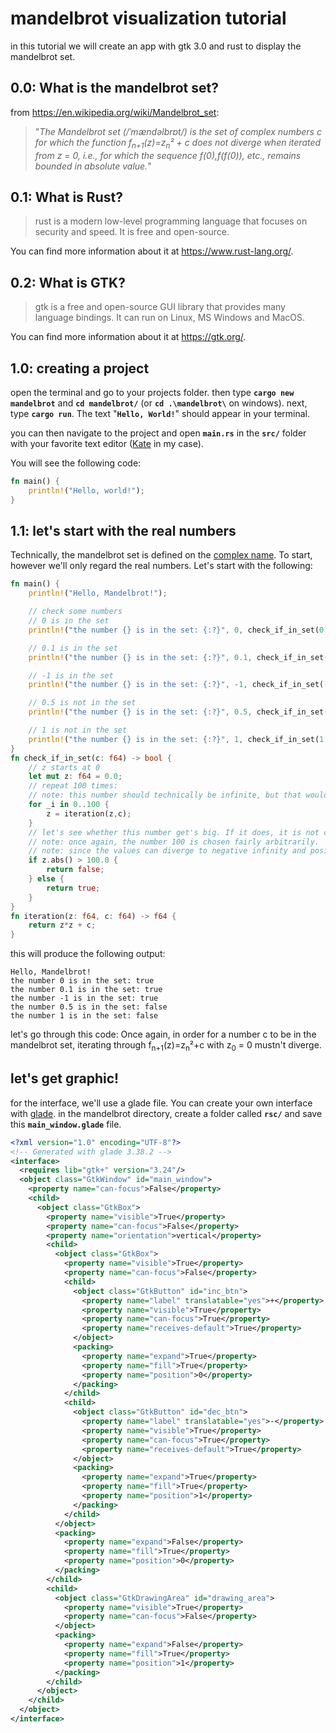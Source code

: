 # mandelbrot visualization tutorial

in this tutorial we will create an app with gtk 3.0 and rust to display the mandelbrot set.

## 0.0: What is the mandelbrot set?
from https://en.wikipedia.org/wiki/Mandelbrot_set:

> "_The Mandelbrot set (/ˈmændəlbrɒt/) is the set of complex numbers c for which the function f<sub>n+1</sub>(z)=z<sub>n</sub>² + c does not diverge when iterated from z = 0, i.e., for which the sequence f(0),f(f(0)), etc., remains bounded in absolute value._"

## 0.1: What is Rust?
>rust is a modern low-level programming language that focuses on security and speed. It is free and open-source.

You can find more information about it at https://www.rust-lang.org/.

## 0.2: What is GTK?
>gtk is a free and open-source GUI library that provides many language bindings. It can run on Linux, MS Windows and MacOS.

You can find more information about it at https://gtk.org/.

## 1.0: creating a project

open the terminal and go to your projects folder. then type **`cargo new mandelbrot`** and **`cd mandelbrot/`** (or **`cd .\mandelbrot\`** on windows).
next, type **`cargo run`**. The text "**`Hello, World!`**" should appear in your terminal.

you can then navigate to the project and open **`main.rs`** in the **`src/`** folder with your favorite text editor ([Kate](https://kate-editor.org/) in my case).

You will see the following code:
```rust
fn main() {
    println!("Hello, world!");
}
```

## 1.1: let's start with the real numbers

Technically, the mandelbrot set is defined on the [complex name](https://en.wikipedia.org/wiki/Complex_plane/). To start, however we'll only regard the real numbers. Let's start with the following:
```rust
fn main() {
    println!("Hello, Mandelbrot!");

    // check some numbers
    // 0 is in the set
    println!("the number {} is in the set: {:?}", 0, check_if_in_set(0.0));

    // 0.1 is in the set
    println!("the number {} is in the set: {:?}", 0.1, check_if_in_set(0.1));

    // -1 is in the set
    println!("the number {} is in the set: {:?}", -1, check_if_in_set(-1.0));

    // 0.5 is not in the set
    println!("the number {} is in the set: {:?}", 0.5, check_if_in_set(0.5));

    // 1 is not in the set
    println!("the number {} is in the set: {:?}", 1, check_if_in_set(1.0));
}
fn check_if_in_set(c: f64) -> bool {
    // z starts at 0
    let mut z: f64 = 0.0;
    // repeat 100 times:
    // note: this number should technically be infinite, but that would not be calculatable.
    for _i in 0..100 {
        z = iteration(z,c);
    }
    // let's see whether this number get's big. If it does, it is not contained in the mandelbrot set
    // note: once again, the number 100 is chosen fairly arbitrarily.
    // note: since the values can diverge to negative infinity and positive infinity we'll need to use the absolute value
    if z.abs() > 100.0 {
        return false;
    } else {
        return true;
    }
}
fn iteration(z: f64, c: f64) -> f64 {
    return z*z + c;
}
```
this will produce the following output:
```
Hello, Mandelbrot!
the number 0 is in the set: true
the number 0.1 is in the set: true
the number -1 is in the set: true
the number 0.5 is in the set: false
the number 1 is in the set: false
```
let's go through this code:
Once again, in order for a number c to be in the mandelbrot set, iterating through f<sub>n+1</sub>(z)=z<sub>n</sub>²+c with z<sub>0</sub> = 0 mustn't diverge.


## let's get graphic!

for the interface, we'll use a glade file. You can create your own interface with [glade](https://glade.gnome.org/).
in the mandelbrot directory, create a folder called **`rsc/`** and save this **`main_window.glade`** file.
```xml
<?xml version="1.0" encoding="UTF-8"?>
<!-- Generated with glade 3.38.2 -->
<interface>
  <requires lib="gtk+" version="3.24"/>
  <object class="GtkWindow" id="main_window">
    <property name="can-focus">False</property>
    <child>
      <object class="GtkBox">
        <property name="visible">True</property>
        <property name="can-focus">False</property>
        <property name="orientation">vertical</property>
        <child>
          <object class="GtkBox">
            <property name="visible">True</property>
            <property name="can-focus">False</property>
            <child>
              <object class="GtkButton" id="inc_btn">
                <property name="label" translatable="yes">+</property>
                <property name="visible">True</property>
                <property name="can-focus">True</property>
                <property name="receives-default">True</property>
              </object>
              <packing>
                <property name="expand">True</property>
                <property name="fill">True</property>
                <property name="position">0</property>
              </packing>
            </child>
            <child>
              <object class="GtkButton" id="dec_btn">
                <property name="label" translatable="yes">-</property>
                <property name="visible">True</property>
                <property name="can-focus">True</property>
                <property name="receives-default">True</property>
              </object>
              <packing>
                <property name="expand">True</property>
                <property name="fill">True</property>
                <property name="position">1</property>
              </packing>
            </child>
          </object>
          <packing>
            <property name="expand">False</property>
            <property name="fill">True</property>
            <property name="position">0</property>
          </packing>
        </child>
        <child>
          <object class="GtkDrawingArea" id="drawing_area">
            <property name="visible">True</property>
            <property name="can-focus">False</property>
          </object>
          <packing>
            <property name="expand">False</property>
            <property name="fill">True</property>
            <property name="position">1</property>
          </packing>
        </child>
      </object>
    </child>
  </object>
</interface>
```
